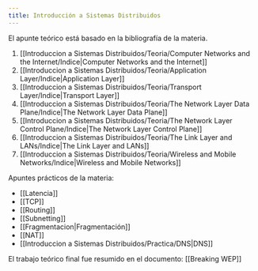 ```yaml
---
title: Introducción a Sistemas Distribuidos
---
```


El apunte teórico está basado en la bibliografía de la materia.

1. [[Introduccion a Sistemas Distribuidos/Teoria/Computer Networks and the Internet/Indice|Computer Networks and the Internet]]
2. [[Introduccion a Sistemas Distribuidos/Teoria/Application Layer/Indice|Application Layer]]
3. [[Introduccion a Sistemas Distribuidos/Teoria/Transport Layer/Indice|Transport Layer]]
4. [[Introduccion a Sistemas Distribuidos/Teoria/The Network Layer Data Plane/Indice|The Network Layer Data Plane]]
5. [[Introduccion a Sistemas Distribuidos/Teoria/The Network Layer Control Plane/Indice|The Network Layer Control Plane]]
6. [[Introduccion a Sistemas Distribuidos/Teoria/The Link Layer and LANs/Indice|The Link Layer and LANs]]
7. [[Introduccion a Sistemas Distribuidos/Teoria/Wireless and Mobile Networks/Indice|Wireless and Mobile Networks]]

Apuntes prácticos de la materia:

- [[Latencia]]
- [[TCP]]
- [[Routing]]
- [[Subnetting]]
- [[Fragmentacion|Fragmentación]]
- [[NAT]]
- [[Introduccion a Sistemas Distribuidos/Practica/DNS|DNS]]

El trabajo teórico final fue resumido en el documento: [[Breaking WEP]]
